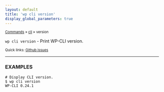 ```yaml
---
layout: default
title: 'wp cli version'
display_global_parameters: true
---
```


<small>[Commands](/commands/) &raquo; [cli](/commands/cli/) &raquo; version</small>

`wp cli version` - Print WP-CLI version.

<small>Quick links: <a href="https://github.com/wp-cli/wp-cli/issues?q=is%3Aopen+label%3Acommand%3Acli-version+sort%3Aupdated-desc">Github issues</a></small>

<hr />

### EXAMPLES

    # Display CLI version.
    $ wp cli version
    WP-CLI 0.24.1




